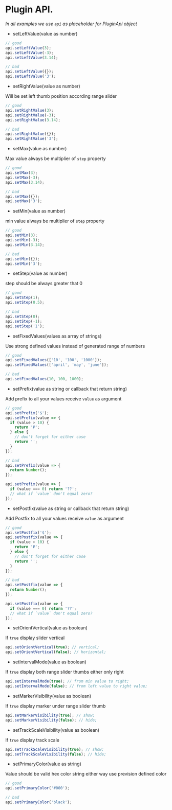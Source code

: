 # Plugin API.

_In all examples we use `api` as placeholder for PluginApi object_

- setLeftValue(value as number)

```javascript
// good
api.setLeftValue(3);
api.setLeftValue(-3);
api.setLeftValue(3.14);

// bad
api.setLeftValue({});
api.setLeftValue('3');
```

- setRightValue(value as number)

Will be set left thumb position according range slider

```javascript
// good
api.setRightValue(3);
api.setRightValue(-3);
api.setRightValue(3.14);

// bad
api.setRightValue({});
api.setRightValue('3');
```

- setMax(value as number)

Max value always be multiplier of `step` property

```javascript
// good
api.setMax(3);
api.setMax(-3);
api.setMax(3.14);

// bad
api.setMax({});
api.setMax('3');
```

- setMin(value as number)

min value always be multiplier of `step` property

```javascript
// good
api.setMin(3);
api.setMin(-3);
api.setMin(3.14);

// bad
api.setMin({});
api.setMin('3');
```

- setStep(value as number)

step should be always greater that 0

```javascript
// good
api.setStep(1);
api.setStep(0.5);

// bad
api.setStep(0);
api.setStep(-1);
api.setStep('1');
```

- setFixedValues(values as array of strings)

Use strong defined values instead of generated range of numbers

```javascript
// good
api.setFixedValues(['10', '100', '1000']);
api.setFixedValues(['april', 'may', 'june']);

// bad
api.setFixedValues(10, 100, 1000);
```

- setPrefix(value as string or callback that return string)

Add prefix to all your values receive `value` as argument

```javascript
// good
api.setPrefix('$');
api.setPrefix(value => {
  if (value > 10) {
    return '₽';
  } else {
    // don't forget for either case
    return '';
  }
});

// bad
api.setPrefix(value => {
  return Number();
});

api.setPrefix(value => {
  if (value === 0) return '??';
  // what if `value` don't equal zero?
});
```

- setPostfix(value as string or callback that return string)

Add Postfix to all your values receive `value` as argument

```javascript
// good
api.setPostfix('$');
api.setPostfix(value => {
  if (value > 10) {
    return '₽';
  } else {
    // don't forget for either case
    return '';
  }
});

// bad
api.setPostfix(value => {
  return Number();
});

api.setPostfix(value => {
  if (value === 0) return '??';
  // what if `value` don't equal zero?
});
```

- setOrientVertical(value as boolean)

If `true` display slider vertical

```javascript
api.setOrientVertical(true); // vertical;
api.setOrientVertical(false); // horizontal;
```

- setIntervalMode(value as boolean)

If `true` display both range slider thumbs either only right

```javascript
api.setIntervalMode(true); // from min value to right;
api.setIntervalMode(false); // from left value to right value;
```

- setMarkerVisibility(value as boolean)

If `true` display marker under range slider thumb

```javascript
api.setMarkerVisibility(true); // show;
api.setMarkerVisibility(false); // hide;
```

- setTrackScaleVisibility(value as boolean)

If `true` display track scale

```javascript
api.setTrackScaleVisibility(true); // show;
api.setTrackScaleVisibility(false); // hide;
```

- setPrimaryColor(value as string)

Value should be valid hex color string either way use prevision defined color

```javascript
// good
api.setPrimaryColor('#000');

// bad
api.setPrimaryColor('black');
```
